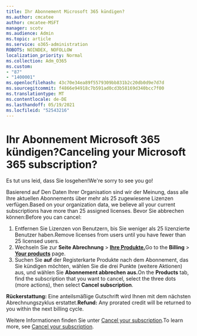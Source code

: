 ```yaml
---
title: Ihr Abonnement Microsoft 365 kündigen?
ms.author: cmcatee
author: cmcatee-MSFT
manager: scotv
ms.audience: Admin
ms.topic: article
ms.service: o365-administration
ROBOTS: NOINDEX, NOFOLLOW
localization_priority: Normal
ms.collection: Adm_O365
ms.custom:
- "87"
- "1400001"
ms.openlocfilehash: 43c70e34ea89f5579309bb831b2c20db0d9e7d7d
ms.sourcegitcommit: f4866e94918c7b591ad0cd3b58169d340bcc7f00
ms.translationtype: MT
ms.contentlocale: de-DE
ms.lasthandoff: 05/19/2021
ms.locfileid: "52543216"
---
```

# <a name="canceling-your-microsoft-365-subscription"></a><span data-ttu-id="f1cd0-102">Ihr Abonnement Microsoft 365 kündigen?</span><span class="sxs-lookup"><span data-stu-id="f1cd0-102">Canceling your Microsoft 365 subscription?</span></span>

<span data-ttu-id="f1cd0-103">Es tut uns leid, dass Sie losgehen!</span><span class="sxs-lookup"><span data-stu-id="f1cd0-103">We're sorry to see you go!</span></span>
  
<span data-ttu-id="f1cd0-104">Basierend auf Den Daten Ihrer Organisation sind wir der Meinung, dass alle Ihre aktuellen Abonnements über mehr als 25 zugewiesene Lizenzen verfügen.</span><span class="sxs-lookup"><span data-stu-id="f1cd0-104">Based on your organization data, we believe all your current subscriptions have more than 25 assigned licenses.</span></span> <span data-ttu-id="f1cd0-105">Bevor Sie abbrechen können:</span><span class="sxs-lookup"><span data-stu-id="f1cd0-105">Before you can cancel:</span></span>

1. <span data-ttu-id="f1cd0-106">Entfernen Sie Lizenzen von Benutzern, bis Sie weniger als 25 lizenzierte Benutzer haben.</span><span class="sxs-lookup"><span data-stu-id="f1cd0-106">Remove licenses from users until you have fewer than 25 licensed users.</span></span>
2. <span data-ttu-id="f1cd0-107">Wechseln Sie zur **Seite Abrechnung** \> **[Ihre Produkte.](https://go.microsoft.com/fwlink/p/?linkid=842054)**</span><span class="sxs-lookup"><span data-stu-id="f1cd0-107">Go to the **Billing** \> **[Your products](https://go.microsoft.com/fwlink/p/?linkid=842054)** page.</span></span>
3. <span data-ttu-id="f1cd0-108">Suchen Sie **auf** der Registerkarte Produkte nach dem Abonnement, das Sie kündigen möchten, wählen Sie die drei Punkte (weitere Aktionen) aus, und wählen Sie **Abonnement abbrechen aus.**</span><span class="sxs-lookup"><span data-stu-id="f1cd0-108">On the **Products** tab, find the subscription that you want to cancel, select the three dots (more actions), then select **Cancel subscription**.</span></span>

<span data-ttu-id="f1cd0-109">**Rückerstattung:** Eine anteilsmäßige Gutschrift wird Ihnen mit dem nächsten Abrechnungszyklus erstattet.</span><span class="sxs-lookup"><span data-stu-id="f1cd0-109">**Refund:** Any prorated credit will be returned to you within the next billing cycle.</span></span>

<span data-ttu-id="f1cd0-110">Weitere Informationen finden Sie unter [Cancel your subscription](/microsoft-365/commerce/subscriptions/cancel-your-subscription).</span><span class="sxs-lookup"><span data-stu-id="f1cd0-110">To learn more, see [Cancel your subscription](/microsoft-365/commerce/subscriptions/cancel-your-subscription).</span></span>